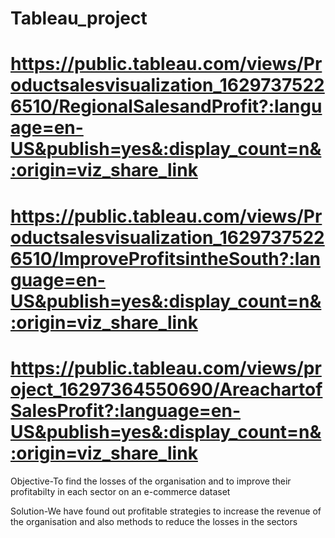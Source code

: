# Tableau_project

# https://public.tableau.com/views/Productsalesvisualization_16297375226510/RegionalSalesandProfit?:language=en-US&publish=yes&:display_count=n&:origin=viz_share_link

# https://public.tableau.com/views/Productsalesvisualization_16297375226510/ImproveProfitsintheSouth?:language=en-US&publish=yes&:display_count=n&:origin=viz_share_link

# https://public.tableau.com/views/project_16297364550690/AreachartofSalesProfit?:language=en-US&publish=yes&:display_count=n&:origin=viz_share_link

Objective-To find the losses of the organisation and to improve their profitabilty in each sector on an e-commerce dataset

Solution-We have found out profitable strategies to increase the revenue of the organisation and also methods to reduce the losses in the sectors 
